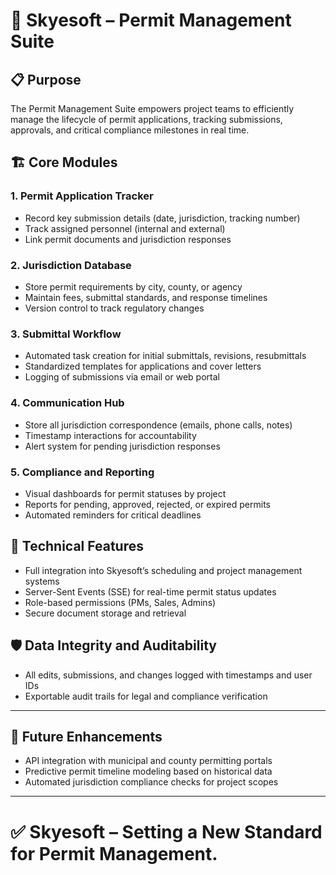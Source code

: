 # 📄 Skyesoft – Permit Management Suite

## 📋 Purpose
The Permit Management Suite empowers project teams to efficiently manage the lifecycle of permit applications, tracking submissions, approvals, and critical compliance milestones in real time.

## 🏗️ Core Modules

### 1. Permit Application Tracker
- Record key submission details (date, jurisdiction, tracking number)
- Track assigned personnel (internal and external)
- Link permit documents and jurisdiction responses

### 2. Jurisdiction Database
- Store permit requirements by city, county, or agency
- Maintain fees, submittal standards, and response timelines
- Version control to track regulatory changes

### 3. Submittal Workflow
- Automated task creation for initial submittals, revisions, resubmittals
- Standardized templates for applications and cover letters
- Logging of submissions via email or web portal

### 4. Communication Hub
- Store all jurisdiction correspondence (emails, phone calls, notes)
- Timestamp interactions for accountability
- Alert system for pending jurisdiction responses

### 5. Compliance and Reporting
- Visual dashboards for permit statuses by project
- Reports for pending, approved, rejected, or expired permits
- Automated reminders for critical deadlines

## 🔧 Technical Features
- Full integration into Skyesoft’s scheduling and project management systems
- Server-Sent Events (SSE) for real-time permit status updates
- Role-based permissions (PMs, Sales, Admins)
- Secure document storage and retrieval

## 🛡️ Data Integrity and Auditability
- All edits, submissions, and changes logged with timestamps and user IDs
- Exportable audit trails for legal and compliance verification

---

## 📅 Future Enhancements
- API integration with municipal and county permitting portals
- Predictive permit timeline modeling based on historical data
- Automated jurisdiction compliance checks for project scopes

---

# ✅ Skyesoft – Setting a New Standard for Permit Management.
